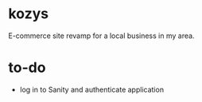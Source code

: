 # kozys

E-commerce site revamp for a local business in my area.

# to-do

- log in to Sanity and authenticate application
